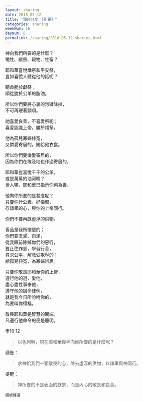 ```yaml
---
layout: sharing
date: 2018-05-12
title: "讀經分享：【所要】"
categories: sharing
weekNum: 16
dayNum: 6
permalink: /sharing/2018-05-12-sharing.html
---
```


神向我們所要的是什麼？  
犧牲、獻祭、穀物、牲畜？  

耶和華喜悅燔祭和平安祭，  
豈如喜悅人聽從他的話呢？  

聽命勝於獻祭；  
順從勝於公羊的脂油。  

所以你們要將心裏的污穢除掉，  
不可再硬著頸項。  

祂喜愛良善，不喜愛祭祀；  
喜愛認識上帝，勝於燔祭。  

他為孤兒寡婦伸冤，  
又憐愛寄居的，賜給他衣食。  

所以你們要憐愛寄居的，  
因為你們在埃及地也作過寄居的。  

耶和華豈喜悅千千的公羊，  
或是萬萬的油河嗎？  
世人哪，耶和華已指示你何為善。  

他向你所要的是甚麼呢？  
只要你行公義，好憐憫，  
存謙卑的心，與你的上帝同行。  

你們不要再獻虛浮的供物。  

香品是我所憎惡的；  
你們要洗濯、自潔，  
從我眼前除掉你們的惡行，  
要止住作惡，學習行善，  
尋求公平，解救受欺壓的；  
給孤兒伸冤，為寡婦辨屈。  

只要你敬畏耶和華你的上帝，  
遵行他的道，愛他，  
盡心盡性事奉他，  
遵守他的誡命律例，  
就是我今日所吩咐你的，  
為要叫你得福。  

敬畏耶和華是智慧的開端，  
凡遵行他命令的便是聰明。  

申10:12
>以色列啊，現在耶和華你神向你所要的是什麼呢？

禱告：
>求神給我們一顆敬畏的心，除去虛浮的供物，以謙卑與神同行。

提醒：
>神所要的不是表面的獻祭，而是內心的敬畏和良善。

`錢斌傳道`
